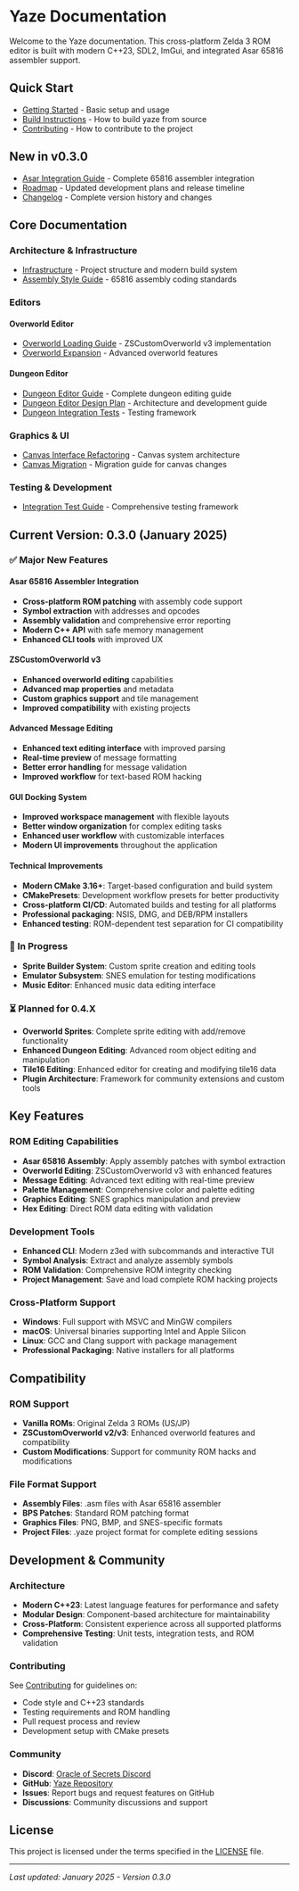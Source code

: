 # Yaze Documentation

Welcome to the Yaze documentation. This cross-platform Zelda 3 ROM editor is built with modern C++23, SDL2, ImGui, and integrated Asar 65816 assembler support.

## Quick Start

- [Getting Started](getting-started.md) - Basic setup and usage
- [Build Instructions](build-instructions.md) - How to build yaze from source
- [Contributing](contributing.md) - How to contribute to the project

## New in v0.3.0

- [Asar Integration Guide](asar-integration.md) - Complete 65816 assembler integration
- [Roadmap](roadmap.md) - Updated development plans and release timeline
- [Changelog](changelog.md) - Complete version history and changes

## Core Documentation

### Architecture & Infrastructure
- [Infrastructure](infrastructure.md) - Project structure and modern build system
- [Assembly Style Guide](asm-style-guide.md) - 65816 assembly coding standards

### Editors

#### Overworld Editor
- [Overworld Loading Guide](overworld_loading_guide.md) - ZSCustomOverworld v3 implementation
- [Overworld Expansion](overworld-expansion.md) - Advanced overworld features

#### Dungeon Editor  
- [Dungeon Editor Guide](dungeon-editor-comprehensive-guide.md) - Complete dungeon editing guide
- [Dungeon Editor Design Plan](dungeon-editor-design-plan.md) - Architecture and development guide
- [Dungeon Integration Tests](dungeon-integration-tests.md) - Testing framework

### Graphics & UI
- [Canvas Interface Refactoring](canvas-refactor-summary.md) - Canvas system architecture
- [Canvas Migration](canvas-migration.md) - Migration guide for canvas changes

### Testing & Development
- [Integration Test Guide](integration_test_guide.md) - Comprehensive testing framework

## Current Version: 0.3.0 (January 2025)

### ✅ Major New Features

#### Asar 65816 Assembler Integration
- **Cross-platform ROM patching** with assembly code support
- **Symbol extraction** with addresses and opcodes
- **Assembly validation** and comprehensive error reporting
- **Modern C++ API** with safe memory management
- **Enhanced CLI tools** with improved UX

#### ZSCustomOverworld v3
- **Enhanced overworld editing** capabilities
- **Advanced map properties** and metadata
- **Custom graphics support** and tile management
- **Improved compatibility** with existing projects

#### Advanced Message Editing
- **Enhanced text editing interface** with improved parsing
- **Real-time preview** of message formatting
- **Better error handling** for message validation
- **Improved workflow** for text-based ROM hacking

#### GUI Docking System
- **Improved workspace management** with flexible layouts
- **Better window organization** for complex editing tasks
- **Enhanced user workflow** with customizable interfaces
- **Modern UI improvements** throughout the application

#### Technical Improvements
- **Modern CMake 3.16+**: Target-based configuration and build system
- **CMakePresets**: Development workflow presets for better productivity
- **Cross-platform CI/CD**: Automated builds and testing for all platforms
- **Professional packaging**: NSIS, DMG, and DEB/RPM installers
- **Enhanced testing**: ROM-dependent test separation for CI compatibility

### 🔄 In Progress
- **Sprite Builder System**: Custom sprite creation and editing tools
- **Emulator Subsystem**: SNES emulation for testing modifications
- **Music Editor**: Enhanced music data editing interface

### ⏳ Planned for 0.4.X
- **Overworld Sprites**: Complete sprite editing with add/remove functionality
- **Enhanced Dungeon Editing**: Advanced room object editing and manipulation
- **Tile16 Editing**: Enhanced editor for creating and modifying tile16 data
- **Plugin Architecture**: Framework for community extensions and custom tools

## Key Features

### ROM Editing Capabilities
- **Asar 65816 Assembly**: Apply assembly patches with symbol extraction
- **Overworld Editing**: ZSCustomOverworld v3 with enhanced features
- **Message Editing**: Advanced text editing with real-time preview
- **Palette Management**: Comprehensive color and palette editing
- **Graphics Editing**: SNES graphics manipulation and preview
- **Hex Editing**: Direct ROM data editing with validation

### Development Tools
- **Enhanced CLI**: Modern z3ed with subcommands and interactive TUI
- **Symbol Analysis**: Extract and analyze assembly symbols
- **ROM Validation**: Comprehensive ROM integrity checking
- **Project Management**: Save and load complete ROM hacking projects

### Cross-Platform Support
- **Windows**: Full support with MSVC and MinGW compilers
- **macOS**: Universal binaries supporting Intel and Apple Silicon
- **Linux**: GCC and Clang support with package management
- **Professional Packaging**: Native installers for all platforms

## Compatibility

### ROM Support
- **Vanilla ROMs**: Original Zelda 3 ROMs (US/JP)
- **ZSCustomOverworld v2/v3**: Enhanced overworld features and compatibility
- **Custom Modifications**: Support for community ROM hacks and modifications

### File Format Support
- **Assembly Files**: .asm files with Asar 65816 assembler
- **BPS Patches**: Standard ROM patching format
- **Graphics Files**: PNG, BMP, and SNES-specific formats
- **Project Files**: .yaze project format for complete editing sessions

## Development & Community

### Architecture
- **Modern C++23**: Latest language features for performance and safety
- **Modular Design**: Component-based architecture for maintainability
- **Cross-Platform**: Consistent experience across all supported platforms
- **Comprehensive Testing**: Unit tests, integration tests, and ROM validation

### Contributing
See [Contributing](contributing.md) for guidelines on:
- Code style and C++23 standards
- Testing requirements and ROM handling
- Pull request process and review
- Development setup with CMake presets

### Community
- **Discord**: [Oracle of Secrets Discord](https://discord.gg/MBFkMTPEmk)
- **GitHub**: [Yaze Repository](https://github.com/scawful/yaze)
- **Issues**: Report bugs and request features on GitHub
- **Discussions**: Community discussions and support

## License

This project is licensed under the terms specified in the [LICENSE](../LICENSE) file.

---

*Last updated: January 2025 - Version 0.3.0*